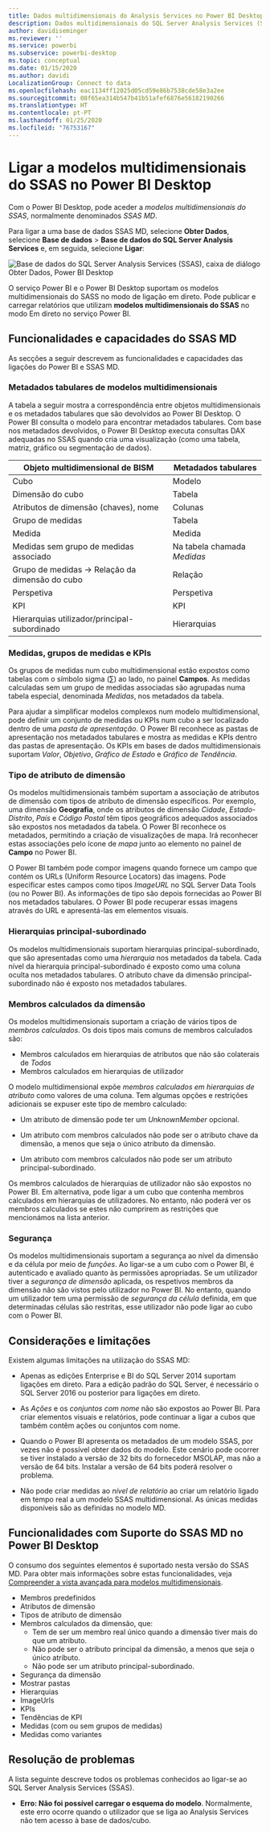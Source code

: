 ```yaml
---
title: Dados multidimensionais do Analysis Services no Power BI Desktop
description: Dados multidimensionais do SQL Server Analysis Services (SSAS) no Power BI Desktop
author: davidiseminger
ms.reviewer: ''
ms.service: powerbi
ms.subservice: powerbi-desktop
ms.topic: conceptual
ms.date: 01/15/2020
ms.author: davidi
LocalizationGroup: Connect to data
ms.openlocfilehash: eac1134ff12025d05cd59e86b7538cde58e3a2ee
ms.sourcegitcommit: 08f65ea314b547b41b51afef6876e56182190266
ms.translationtype: HT
ms.contentlocale: pt-PT
ms.lasthandoff: 01/25/2020
ms.locfileid: "76753167"
---
```

# <a name="connect-to-ssas-multidimensional-models-in-power-bi-desktop"></a>Ligar a modelos multidimensionais do SSAS no Power BI Desktop

Com o Power BI Desktop, pode aceder a *modelos multidimensionais do SSAS*, normalmente denominados *SSAS MD*.

Para ligar a uma base de dados SSAS MD, selecione **Obter Dados**, selecione **Base de dados** > **Base de dados do SQL Server Analysis Services** e, em seguida, selecione **Ligar**:

![Base de dados do SQL Server Analysis Services (SSAS), caixa de diálogo Obter Dados, Power BI Desktop](media/desktop-ssas-multidimensional/ssas-multidimensional-2.png)

O serviço Power BI e o Power BI Desktop suportam os modelos multidimensionais do SASS no modo de ligação em direto. Pode publicar e carregar relatórios que utilizam **modelos multidimensionais do SSAS** no modo Em direto no serviço Power BI.

## <a name="capabilities-and-features-of-ssas-md"></a>Funcionalidades e capacidades do SSAS MD

As secções a seguir descrevem as funcionalidades e capacidades das ligações do Power BI e SSAS MD.

### <a name="tabular-metadata-of-multidimensional-models"></a>Metadados tabulares de modelos multidimensionais

A tabela a seguir mostra a correspondência entre objetos multidimensionais e os metadados tabulares que são devolvidos ao Power BI Desktop. O Power BI consulta o modelo para encontrar metadados tabulares. Com base nos metadados devolvidos, o Power BI Desktop executa consultas DAX adequadas no SSAS quando cria uma visualização (como uma tabela, matriz, gráfico ou segmentação de dados).

| Objeto multidimensional de BISM | Metadados tabulares |
| --- | --- |
| Cubo |Modelo |
| Dimensão do cubo |Tabela |
| Atributos de dimensão (chaves), nome |Colunas |
| Grupo de medidas |Tabela |
| Medida |Medida |
| Medidas sem grupo de medidas associado |Na tabela chamada *Medidas* |
| Grupo de medidas -> Relação da dimensão do cubo |Relação |
| Perspetiva |Perspetiva |
| KPI |KPI |
| Hierarquias utilizador/principal-subordinado |Hierarquias |

### <a name="measures-measure-groups-and-kpis"></a>Medidas, grupos de medidas e KPIs

Os grupos de medidas num cubo multidimensional estão expostos como tabelas com o símbolo sigma (∑) ao lado, no painel **Campos**. As medidas calculadas sem um grupo de medidas associadas são agrupadas numa tabela especial, denominada *Medidas*, nos metadados da tabela.

Para ajudar a simplificar modelos complexos num modelo multidimensional, pode definir um conjunto de medidas ou KPIs num cubo a ser localizado dentro de uma *pasta de apresentação*. O Power BI reconhece as pastas de apresentação nos metadados tabulares e mostra as medidas e KPIs dentro das pastas de apresentação. Os KPIs em bases de dados multidimensionais suportam *Valor*, *Objetivo*, *Gráfico de Estado* e *Gráfico de Tendência*.

### <a name="dimension-attribute-type"></a>Tipo de atributo de dimensão

Os modelos multidimensionais também suportam a associação de atributos de dimensão com tipos de atributo de dimensão específicos. Por exemplo, uma dimensão **Geografia**, onde os atributos de dimensão *Cidade*, *Estado-Distrito*, *País* e *Código Postal* têm tipos geográficos adequados associados são expostos nos metadados da tabela. O Power BI reconhece os metadados, permitindo a criação de visualizações de mapa. Irá reconhecer estas associações pelo ícone de *mapa* junto ao elemento no painel de **Campo** no Power BI.

O Power BI também pode compor imagens quando fornece um campo que contém os URLs (Uniform Resource Locators) das imagens. Pode especificar estes campos como tipos *ImageURL* no SQL Server Data Tools (ou no Power BI). As informações de tipo são depois fornecidas ao Power BI nos metadados tabulares. O Power BI pode recuperar essas imagens através do URL e apresentá-las em elementos visuais.

### <a name="parent-child-hierarchies"></a>Hierarquias principal-subordinado

Os modelos multidimensionais suportam hierarquias principal-subordinado, que são apresentadas como uma *hierarquia* nos metadados da tabela. Cada nível da hierarquia principal-subordinado é exposto como uma coluna oculta nos metadados tabulares. O atributo chave da dimensão principal-subordinado não é exposto nos metadados tabulares.

### <a name="dimension-calculated-members"></a>Membros calculados da dimensão

Os modelos multidimensionais suportam a criação de vários tipos de *membros calculados*. Os dois tipos mais comuns de membros calculados são:

* Membros calculados em hierarquias de atributos que não são colaterais de *Todos*
* Membros calculados em hierarquias de utilizador

O modelo multidimensional expõe *membros calculados em hierarquias de atributo* como valores de uma coluna. Tem algumas opções e restrições adicionais se expuser este tipo de membro calculado:

* Um atributo de dimensão pode ter um *UnknownMember* opcional.

* Um atributo com membros calculados não pode ser o atributo chave da dimensão, a menos que seja o único atributo da dimensão.

* Um atributo com membros calculados não pode ser um atributo principal-subordinado.

Os membros calculados de hierarquias de utilizador não são expostos no Power BI. Em alternativa, pode ligar a um cubo que contenha membros calculados em hierarquias de utilizadores. No entanto, não poderá ver os membros calculados se estes não cumprirem as restrições que mencionámos na lista anterior.

### <a name="security"></a>Segurança

Os modelos multidimensionais suportam a segurança ao nível da dimensão e da célula por meio de *funções*. Ao ligar-se a um cubo com o Power BI, é autenticado e avaliado quanto às permissões apropriadas. Se um utilizador tiver a *segurança de dimensão* aplicada, os respetivos membros da dimensão não são vistos pelo utilizador no Power BI. No entanto, quando um utilizador tem uma permissão de *segurança da célula* definida, em que determinadas células são restritas, esse utilizador não pode ligar ao cubo com o Power BI.

## <a name="considerations-and-limitations"></a>Considerações e limitações

Existem algumas limitações na utilização do SSAS MD:

* Apenas as edições Enterprise e BI do SQL Server 2014 suportam ligações em direto. Para a edição padrão do SQL Server, é necessário o SQL Server 2016 ou posterior para ligações em direto.

* As *Ações* e os *conjuntos com nome* não são expostos ao Power BI. Para criar elementos visuais e relatórios, pode continuar a ligar a cubos que também contêm ações ou conjuntos com nome.

* Quando o Power BI apresenta os metadados de um modelo SSAS, por vezes não é possível obter dados do modelo. Este cenário pode ocorrer se tiver instalado a versão de 32 bits do fornecedor MSOLAP, mas não a versão de 64 bits. Instalar a versão de 64 bits poderá resolver o problema.

* Não pode criar medidas ao *nível de relatório* ao criar um relatório ligado em tempo real a um modelo SSAS multidimensional. As únicas medidas disponíveis são as definidas no modelo MD.

## <a name="supported-features-of-ssas-md-in-power-bi-desktop"></a>Funcionalidades com Suporte do SSAS MD no Power BI Desktop

O consumo dos seguintes elementos é suportado nesta versão do SSAS MD. Para obter mais informações sobre estas funcionalidades, veja [Compreender a vista avançada para modelos multidimensionais](/sql/analysis-services/multidimensional-models/understanding-power-view-for-multidimensional-models?view=sql-server-2014).

* Membros predefinidos
* Atributos de dimensão
* Tipos de atributo de dimensão
* Membros calculados da dimensão, que:
  * Tem de ser um membro real único quando a dimensão tiver mais do que um atributo.
  * Não pode ser o atributo principal da dimensão, a menos que seja o único atributo.
  * Não pode ser um atributo principal-subordinado.
* Segurança da dimensão
* Mostrar pastas
* Hierarquias
* ImageUrls
* KPIs
* Tendências de KPI
* Medidas (com ou sem grupos de medidas)
* Medidas como variantes

## <a name="troubleshooting"></a>Resolução de problemas

A lista seguinte descreve todos os problemas conhecidos ao ligar-se ao SQL Server Analysis Services (SSAS).

* **Erro: Não foi possível carregar o esquema do modelo**. Normalmente, este erro ocorre quando o utilizador que se liga ao Analysis Services não tem acesso à base de dados/cubo.
